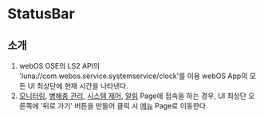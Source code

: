 # StatusBar

## 소개
1. webOS OSE의 LS2 API의 'luna://com.webos.service.systemservice/clock'를 이용 webOS App의 모든 UI 최상단에 현재 시간을 나타낸다.
2. [모니터링](https://github.com/webOS-ANTREES/2024ESWContest_webOS_3002/tree/main/SmartFarm/src/views/Monitoring), [병해충 관리](https://github.com/webOS-ANTREES/2024ESWContest_webOS_3002/tree/main/SmartFarm/src/views/PestManagement), [시스템 제어](https://github.com/webOS-ANTREES/2024ESWContest_webOS_3002/tree/main/SmartFarm/src/views/SystemControl), [알림](https://github.com/webOS-ANTREES/2024ESWContest_webOS_3002/tree/main/SmartFarm/src/views/Notice) Page에 접속을 하는 경우, UI 최상단 오른쪽에 '뒤로 가기' 버튼을 만들어 클릭 시 [메뉴](https://github.com/webOS-ANTREES/2024ESWContest_webOS_3002/tree/main/SmartFarm/src/views/MenuPage) Page로 이동한다.
